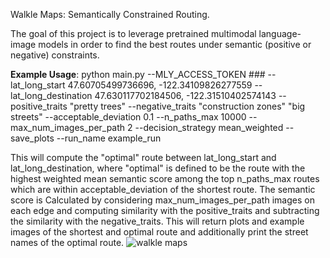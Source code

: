 Walkle Maps: Semantically Constrained Routing.

The goal of this project is to leverage pretrained multimodal language-image models in order to find the best routes under semantic (positive or negative) constraints.

**Example Usage**: python main.py --MLY_ACCESS_TOKEN ### --lat_long_start 47.60705499736696, -122.34109826277559 --lat_long_destination 47.630117702184506, -122.31510402574143 --positive_traits "pretty trees" --negative_traits "construction zones" "big streets" --acceptable_deviation 0.1 --n_paths_max 10000 --max_num_images_per_path 2 --decision_strategy mean_weighted --save_plots --run_name example_run


This will compute the "optimal" route between lat_long_start and lat_long_destination, where "optimal" is defined to be the route with the highest weighted mean semantic score among the top n_paths_max routes which are within acceptable_deviation of the shortest route. The semantic score is Calculated by considering max_num_images_per_path images on each edge and computing similarity with the positive_traits and subtracting the similarity with the negative_traits. This will return plots and example images of the shortest and optimal route and additionally print the street names of the optimal route. 
![walkle maps](https://github.com/sashapersonxyz/Walkle-Maps/assets/156481390/836f620b-01c6-4d03-ac55-2f49269816ab)
